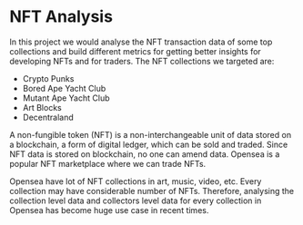 # NFT Analysis

In this project we would analyse the NFT transaction data of some top collections and build
different metrics for getting better insights for developing NFTs and for traders.
The NFT collections we targeted are:

* Crypto Punks
* Bored Ape Yacht Club
* Mutant Ape Yacht Club
* Art Blocks
* Decentraland

A non-fungible token (NFT) is a non-interchangeable unit of data stored on a blockchain, a
form of digital ledger, which can be sold and traded. Since NFT data is stored on
blockchain, no one can amend data. Opensea is a popular NFT marketplace where we can
trade NFTs.

Opensea have lot of NFT collections in art, music, video, etc. Every collection may have
considerable number of NFTs. Therefore, analysing the collection level data and collectors
level data for every collection in Opensea has become huge use case in recent times.